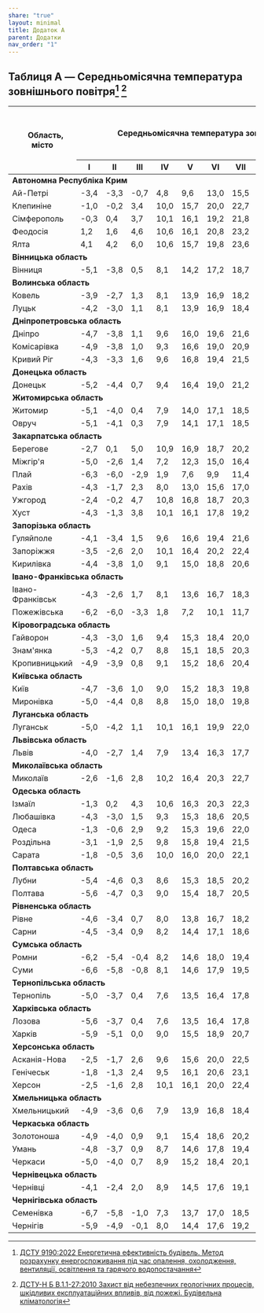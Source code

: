 ```yaml
---
share: "true"
layout: minimal
title: Додаток A
parent: Додатки
nav_order: "1"
---
```



## Таблиця A — Середньомісячна температура зовнішнього повітря[^1] [^2]

<table>
<thead>
  <tr>
    <th rowspan="2">   Область, місто</th>
    <th colspan="12">   Середньомісячна температура зовнішнього   повітря, ℃</th>
    <th rowspan="2">Середня за рік</th>
    <th colspan="2">Період із середньою добовою температурою повітря</th>
  </tr>
  <tr>
    <th>I</th>
    <th>II</th>
    <th>III</th>
    <th>IV</th>
    <th>V</th>
    <th>VI</th>
    <th>VII</th>
    <th>VIII</th>
    <th>IX</th>
    <th>X</th>
    <th>XI</th>
    <th>XII</th>
    <th>≤8 ℃</th>
    <th>≤10 ℃</th>
  </tr>
</thead>
<tbody>
  <tr>
    <td colspan="16"><b>Автономна Республіка Крим</b></td>
  </tr>
  <tr>
    <td>Ай-Петрі</td>
    <td>-3,4</td>
    <td>-3,3</td>
    <td>-0,7</td>
    <td>4,8</td>
    <td>9,6</td>
    <td>13,0</td>
    <td>15,5</td>
    <td>15,1</td>
    <td>11,0</td>
    <td>6,7</td>
    <td>2,5</td>
    <td>-1,6</td>
    <td style="text-align: center;">5,8</td>
    <td style="text-align: center;">0,8</td>
    <td style="text-align: center;">1,9</td>
  </tr>
  <tr>
    <td>Клепиніне</td>
    <td>-1,0</td>
    <td>-0,2</td>
    <td>3,4</td>
    <td>10,0</td>
    <td>15,7</td>
    <td>20,0</td>
    <td>22,7</td>
    <td>21,8</td>
    <td>16,7</td>
    <td>10,7</td>
    <td>5,7</td>
    <td>1,6</td>
    <td style="text-align: center;">10,6</td>
    <td style="text-align: center;">2,2</td>
    <td style="text-align: center;">3,1</td>
  </tr>
  <tr>
    <td>Сімферополь</td>
    <td>-0,3</td>
    <td>0,4</td>
    <td>3,7</td>
    <td>10,1</td>
    <td>16,1</td>
    <td>19,2</td>
    <td>21,8</td>
    <td>21,3</td>
    <td>16,7</td>
    <td>11,0</td>
    <td>6,1</td>
    <td>2,1</td>
    <td style="text-align: center;">10,6</td>
    <td style="text-align: center;">2,6</td>
    <td style="text-align: center;">3,5</td>
  </tr>
  <tr>
    <td>Феодосія</td>
    <td>1,2</td>
    <td>1,6</td>
    <td>4,6</td>
    <td>10,6</td>
    <td>16,1</td>
    <td>20,8</td>
    <td>23,2</td>
    <td>23,1</td>
    <td>18,4</td>
    <td>12,6</td>
    <td>7,6</td>
    <td>3,8</td>
    <td style="text-align: center;">12,0</td>
    <td style="text-align: center;">3,6</td>
    <td style="text-align: center;">4,3</td>
  </tr>
  <tr>
    <td>Ялта</td>
    <td>4,1</td>
    <td>4,2</td>
    <td>6,0</td>
    <td>10,6</td>
    <td>15,7</td>
    <td>19,8</td>
    <td>23,6</td>
    <td>23,2</td>
    <td>19,0</td>
    <td>13,6</td>
    <td>9,5</td>
    <td>6,1</td>
    <td style="text-align: center;">13,0</td>
    <td style="text-align: center;">5,3</td>
    <td style="text-align: center;">6,1</td>
  </tr>
  <tr>
    <td colspan="16"><b>Вінницька область</b></td>
  </tr>
  <tr>
    <td>Вінниця</td>
    <td>-5,1</td>
    <td>-3,8</td>
    <td>0,5</td>
    <td>8,1</td>
    <td>14,2</td>
    <td>17,2</td>
    <td>18,7</td>
    <td>18,0</td>
    <td>13,3</td>
    <td>7,6</td>
    <td>1,8</td>
    <td>-2,9</td>
    <td style="text-align: center;">7,3</td>
    <td style="text-align: center;">-0,2</td>
    <td style="text-align: center;">0,6</td>
  </tr>
  <tr>
    <td colspan="16"><b>Волинська область</b></td>
  </tr>
  <tr>
    <td>Ковель</td>
    <td>-3,9</td>
    <td>-2,7</td>
    <td>1,3</td>
    <td>8,1</td>
    <td>13,9</td>
    <td>16,9</td>
    <td>18,2</td>
    <td>17,6</td>
    <td>13,0</td>
    <td>7,9</td>
    <td>2,5</td>
    <td>-1,9</td>
    <td style="text-align: center;">7,6</td>
    <td style="text-align: center;">0,4</td>
    <td style="text-align: center;">1,2</td>
  </tr>
  <tr>
    <td>Луцьк</td>
    <td>-4,2</td>
    <td>-3,0</td>
    <td>1,1</td>
    <td>8,1</td>
    <td>13,9</td>
    <td>16,9</td>
    <td>18,4</td>
    <td>17,7</td>
    <td>13,2</td>
    <td>7,9</td>
    <td>2,4</td>
    <td>-2,4</td>
    <td style="text-align: center;">7,5</td>
    <td style="text-align: center;">0,3</td>
    <td style="text-align: center;">1,1</td>
  </tr>
  <tr>
    <td colspan="16"><b>Дніпропетровська область</b></td>
  </tr>
  <tr>
    <td>Дніпро</td>
    <td>-4,7</td>
    <td>-3,8</td>
    <td>1,1</td>
    <td>9,6</td>
    <td>16,0</td>
    <td>19,6</td>
    <td>21,6</td>
    <td>20,7</td>
    <td>15,4</td>
    <td>8,6</td>
    <td>2,2</td>
    <td>-2,5</td>
    <td style="text-align: center;">8,7</td>
    <td style="text-align: center;">-0,2</td>
    <td style="text-align: center;">0,6</td>
  </tr>
  <tr>
    <td>Комісарівка</td>
    <td>-4,9</td>
    <td>-3,8</td>
    <td>1,0</td>
    <td>9,3</td>
    <td>16,6</td>
    <td>19,0</td>
    <td>20,9</td>
    <td>20,0</td>
    <td>14,7</td>
    <td>8,2</td>
    <td>2,2</td>
    <td>-2,4</td>
    <td style="text-align: center;">8,3</td>
    <td style="text-align: center;">-0,2</td>
    <td style="text-align: center;">0,6</td>
  </tr>
  <tr>
    <td>Кривий Ріг</td>
    <td>-4,3</td>
    <td>-3,3</td>
    <td>1,6</td>
    <td>9,6</td>
    <td>16,8</td>
    <td>19,4</td>
    <td>21,5</td>
    <td>20,7</td>
    <td>15,5</td>
    <td>8,9</td>
    <td>2,7</td>
    <td>-2,0</td>
    <td style="text-align: center;">8,8</td>
    <td style="text-align: center;">0,2</td>
    <td style="text-align: center;">1,0</td>
  </tr>
  <tr>
    <td colspan="16"><b>Донецька область</b></td>
  </tr>
  <tr>
    <td>Донецьк</td>
    <td>-5,2</td>
    <td>-4,4</td>
    <td>0,7</td>
    <td>9,4</td>
    <td>16,4</td>
    <td>19,0</td>
    <td>21,2</td>
    <td>19,8</td>
    <td>14,9</td>
    <td>8,0</td>
    <td>1,8</td>
    <td>-2,9</td>
    <td style="text-align: center;">8,1</td>
    <td style="text-align: center;">-0,5</td>
    <td style="text-align: center;">0,3</td>
  </tr>
  <tr>
    <td colspan="16"><b>Житомирська область</b></td>
  </tr>
  <tr>
    <td>Житомир</td>
    <td>-5,1</td>
    <td>-4,0</td>
    <td>0,4</td>
    <td>7,9</td>
    <td>14,0</td>
    <td>17,1</td>
    <td>18,5</td>
    <td>17,7</td>
    <td>13,0</td>
    <td>7,4</td>
    <td>1,7</td>
    <td>-2,8</td>
    <td style="text-align: center;">7,2</td>
    <td style="text-align: center;">-0,2</td>
    <td style="text-align: center;">0,5</td>
  </tr>
  <tr>
    <td>Овруч</td>
    <td>-5,1</td>
    <td>-4,1</td>
    <td>0,3</td>
    <td>7,9</td>
    <td>14,1</td>
    <td>17,1</td>
    <td>18,5</td>
    <td>17,6</td>
    <td>12,8</td>
    <td>7,1</td>
    <td>1,5</td>
    <td>-3,1</td>
    <td style="text-align: center;">7,1</td>
    <td style="text-align: center;">-0,3</td>
    <td style="text-align: center;">0,4</td>
  </tr>
  <tr>
    <td colspan="16"><b>Закарпатська область</b></td>
  </tr>
  <tr>
    <td>Берегове</td>
    <td>-2,7</td>
    <td>0,1</td>
    <td>5,0</td>
    <td>10,9</td>
    <td>16,9</td>
    <td>18,7</td>
    <td>20,2</td>
    <td>19,6</td>
    <td>15,7</td>
    <td>10,3</td>
    <td>4,8</td>
    <td>-0,2</td>
    <td style="text-align: center;">9,9</td>
    <td style="text-align: center;">2,1</td>
    <td style="text-align: center;">2,8</td>
  </tr>
  <tr>
    <td>Міжгір'я</td>
    <td>-5,0</td>
    <td>-2,6</td>
    <td>1,4</td>
    <td>7,2</td>
    <td>12,3</td>
    <td>15,0</td>
    <td>16,4</td>
    <td>15,8</td>
    <td>12,3</td>
    <td>7,4</td>
    <td>2,5</td>
    <td>2,4</td>
    <td style="text-align: center;">6,7</td>
    <td style="text-align: center;">0,9</td>
    <td style="text-align: center;">1,2</td>
  </tr>
  <tr>
    <td>Плай</td>
    <td>-6,3</td>
    <td>-6,0</td>
    <td>-2,9</td>
    <td>1,9</td>
    <td>7,6</td>
    <td>9,9</td>
    <td>11,4</td>
    <td>11,5</td>
    <td>7,7</td>
    <td>3,6</td>
    <td>-1,4</td>
    <td>-5,1</td>
    <td style="text-align: center;">2,7</td>
    <td style="text-align: center;">-1,1</td>
    <td style="text-align: center;">0,6</td>
  </tr>
  <tr>
    <td>Рахів</td>
    <td>-4,3</td>
    <td>-1,7</td>
    <td>2,3</td>
    <td>8,0</td>
    <td>13,0</td>
    <td>15,6</td>
    <td>17,0</td>
    <td>16,4</td>
    <td>12,9</td>
    <td>7,8</td>
    <td>2,8</td>
    <td>-1,8</td>
    <td style="text-align: center;">7,3</td>
    <td style="text-align: center;">1,0</td>
    <td style="text-align: center;">1,4</td>
  </tr>
  <tr>
    <td>Ужгород</td>
    <td>-2,4</td>
    <td>-0,2</td>
    <td>4,7</td>
    <td>10,8</td>
    <td>16,8</td>
    <td>18,7</td>
    <td>20,3</td>
    <td>19,8</td>
    <td>15,5</td>
    <td>10,2</td>
    <td>4,7</td>
    <td>-0,5</td>
    <td style="text-align: center;">9,8</td>
    <td style="text-align: center;">1,4</td>
    <td style="text-align: center;">2,5</td>
  </tr>
  <tr>
    <td>Хуст</td>
    <td>-4,3</td>
    <td>-1,3</td>
    <td>3,8</td>
    <td>10,1</td>
    <td>16,1</td>
    <td>17,8</td>
    <td>19,2</td>
    <td>18,5</td>
    <td>14,5</td>
    <td>8,9</td>
    <td>3,7</td>
    <td>-1,3</td>
    <td style="text-align: center;">8,7</td>
    <td style="text-align: center;">1,7</td>
    <td style="text-align: center;">2,1</td>
  </tr>
  <tr>
    <td colspan="16"><b>Запорізька область</b></td>
  </tr>
  <tr>
    <td>Гуляйполе</td>
    <td>-4,1</td>
    <td>-3,4</td>
    <td>1,5</td>
    <td>9,6</td>
    <td>16,6</td>
    <td>19,4</td>
    <td>21,6</td>
    <td>20,5</td>
    <td>15,1</td>
    <td>8,4</td>
    <td>2,5</td>
    <td>-1,9</td>
    <td style="text-align: center;">8,7</td>
    <td style="text-align: center;">0,3</td>
    <td style="text-align: center;">0,9</td>
  </tr>
  <tr>
    <td>Запоріжжя</td>
    <td>-3,5</td>
    <td>-2,6</td>
    <td>2,0</td>
    <td>10,1</td>
    <td>16,4</td>
    <td>20,2</td>
    <td>22,4</td>
    <td>21,4</td>
    <td>16,2</td>
    <td>9,6</td>
    <td>3,5</td>
    <td>-1,1</td>
    <td style="text-align: center;">9,6</td>
    <td style="text-align: center;">0,6</td>
    <td style="text-align: center;">1,4</td>
  </tr>
  <tr>
    <td>Кирилівка</td>
    <td>-4,4</td>
    <td>-3,8</td>
    <td>1,0</td>
    <td>9,1</td>
    <td>15,0</td>
    <td>18,8</td>
    <td>20,6</td>
    <td>20,1</td>
    <td>14,9</td>
    <td>8,1</td>
    <td>2,3</td>
    <td>-2,2</td>
    <td style="text-align: center;">8,3</td>
    <td style="text-align: center;">-0,1</td>
    <td style="text-align: center;">0,7</td>
  </tr>
  <tr>
    <td colspan="16"><b>Івано-Франківська область</b></td>
  </tr>
  <tr>
    <td>Івано-Франківськ</td>
    <td>-4,3</td>
    <td>-2,6</td>
    <td>1,7</td>
    <td>8,1</td>
    <td>13,6</td>
    <td>16,7</td>
    <td>18,3</td>
    <td>17,7</td>
    <td>13,4</td>
    <td>8,0</td>
    <td>2,5</td>
    <td>-2,4</td>
    <td style="text-align: center;">7,6</td>
    <td style="text-align: center;">0,4</td>
    <td style="text-align: center;">1,2</td>
  </tr>
  <tr>
    <td>Пожежівська</td>
    <td>-6,2</td>
    <td>-6,0</td>
    <td>-3,3</td>
    <td>1,8</td>
    <td>7,2</td>
    <td>10,1</td>
    <td>11,7</td>
    <td>11,8</td>
    <td>8,0</td>
    <td>4,1</td>
    <td>-0,7</td>
    <td>-4,9</td>
    <td style="text-align: center;">2,8</td>
    <td style="text-align: center;">-0,9</td>
    <td style="text-align: center;">0,5</td>
  </tr>
  <tr>
    <td colspan="16"><b>Кіровоградська область</b></td>
  </tr>
  <tr>
    <td>Гайворон</td>
    <td>-4,3</td>
    <td>-3,0</td>
    <td>1,6</td>
    <td>9,4</td>
    <td>15,3</td>
    <td>18,4</td>
    <td>20,0</td>
    <td>19,2</td>
    <td>14,4</td>
    <td>8,4</td>
    <td>2,7</td>
    <td>-1,9</td>
    <td style="text-align: center;">8,4</td>
    <td style="text-align: center;">0,3</td>
    <td style="text-align: center;">1,1</td>
  </tr>
  <tr>
    <td>Знам'янка</td>
    <td>-5,3</td>
    <td>-4,2</td>
    <td>0,7</td>
    <td>8,8</td>
    <td>15,1</td>
    <td>18,5</td>
    <td>20,3</td>
    <td>19,5</td>
    <td>14,4</td>
    <td>7,9</td>
    <td>2,0</td>
    <td>-2,8</td>
    <td style="text-align: center;">7,9</td>
    <td style="text-align: center;">-0,4</td>
    <td style="text-align: center;">0,4</td>
  </tr>
  <tr>
    <td>Кропивницький</td>
    <td>-4,9</td>
    <td>-3,9</td>
    <td>0,8</td>
    <td>9,1</td>
    <td>15,2</td>
    <td>18,6</td>
    <td>20,4</td>
    <td>19,7</td>
    <td>14,7</td>
    <td>8,2</td>
    <td>2,1</td>
    <td>-2,6</td>
    <td style="text-align: center;">8,1</td>
    <td style="text-align: center;">-0,3</td>
    <td style="text-align: center;">0,5</td>
  </tr>
  <tr>
    <td colspan="16"><b>Київська область</b></td>
  </tr>
  <tr>
    <td>Київ</td>
    <td>-4,7</td>
    <td>-3,6</td>
    <td>1,0</td>
    <td>9,0</td>
    <td>15,2</td>
    <td>18,3</td>
    <td>19,8</td>
    <td>19,0</td>
    <td>13,9</td>
    <td>8,1</td>
    <td>1,9</td>
    <td>-2,5</td>
    <td style="text-align: center;">8,0</td>
    <td style="text-align: center;">-0,1</td>
    <td style="text-align: center;">0,7</td>
  </tr>
  <tr>
    <td>Миронівка</td>
    <td>-5,0</td>
    <td>-4,4</td>
    <td>0,8</td>
    <td>8,8</td>
    <td>15,0</td>
    <td>18,0</td>
    <td>19,8</td>
    <td>19,0</td>
    <td>14,1</td>
    <td>8,0</td>
    <td>1,8</td>
    <td>-2,7</td>
    <td style="text-align: center;">7,8</td>
    <td style="text-align: center;">-0,3</td>
    <td style="text-align: center;">0,4</td>
  </tr>
  <tr>
    <td colspan="16"><b>Луганська область</b></td>
  </tr>
  <tr>
    <td>Луганськ</td>
    <td>-5,0</td>
    <td>-4,2</td>
    <td>1,1</td>
    <td>10,1</td>
    <td>16,1</td>
    <td>19,9</td>
    <td>22,0</td>
    <td>20,7</td>
    <td>15,1</td>
    <td>8,2</td>
    <td>2,2</td>
    <td>-2,5</td>
    <td style="text-align: center;">8,6</td>
    <td style="text-align: center;">-0,4</td>
    <td style="text-align: center;">0,4</td>
  </tr>
  <tr>
    <td colspan="16"><b>Львівська область</b></td>
  </tr>
  <tr>
    <td>Львів</td>
    <td>-4,0</td>
    <td>-2,7</td>
    <td>1,4</td>
    <td>7,9</td>
    <td>13,4</td>
    <td>16,3</td>
    <td>17,7</td>
    <td>17,2</td>
    <td>13,0</td>
    <td>8,0</td>
    <td>2,5</td>
    <td>-2,2</td>
    <td style="text-align: center;">7,4</td>
    <td style="text-align: center;">0,4</td>
    <td style="text-align: center;">1,2</td>
  </tr>
  <tr>
    <td colspan="16"><b>Миколаївська область</b></td>
  </tr>
  <tr>
    <td>Миколаїв</td>
    <td>-2,6</td>
    <td>-1,6</td>
    <td>2,8</td>
    <td>10,2</td>
    <td>16,4</td>
    <td>20,3</td>
    <td>22,7</td>
    <td>22,0</td>
    <td>16,8</td>
    <td>10,4</td>
    <td>4,2</td>
    <td>-0,4</td>
    <td style="text-align: center;">10,1</td>
    <td style="text-align: center;">1,1</td>
    <td style="text-align: center;">2,0</td>
  </tr>
  <tr>
    <td colspan="16"><b>Одеська область</b></td>
  </tr>
  <tr>
    <td>Ізмаїл</td>
    <td>-1,3</td>
    <td>0,2</td>
    <td>4,3</td>
    <td>10,6</td>
    <td>16,3</td>
    <td>20,3</td>
    <td>22,3</td>
    <td>21,7</td>
    <td>17,0</td>
    <td>11,2</td>
    <td>5,7</td>
    <td>0,7</td>
    <td style="text-align: center;">10,8</td>
    <td style="text-align: center;">2,0</td>
    <td style="text-align: center;">3,0</td>
  </tr>
  <tr>
    <td>Любашівка</td>
    <td>-4,3</td>
    <td>-3,0</td>
    <td>1,5</td>
    <td>9,3</td>
    <td>15,3</td>
    <td>18,6</td>
    <td>20,5</td>
    <td>19,9</td>
    <td>15,1</td>
    <td>8,9</td>
    <td>2,8</td>
    <td>-1,9</td>
    <td style="text-align: center;">8,6</td>
    <td style="text-align: center;">0,3</td>
    <td style="text-align: center;">1,0</td>
  </tr>
  <tr>
    <td>Одеса</td>
    <td>-1,3</td>
    <td>-0,6</td>
    <td>2,9</td>
    <td>9,2</td>
    <td>15,3</td>
    <td>19,6</td>
    <td>22,0</td>
    <td>21,6</td>
    <td>17,0</td>
    <td>11,3</td>
    <td>5,8</td>
    <td>1,1</td>
    <td style="text-align: center;">10,3</td>
    <td style="text-align: center;">2,0</td>
    <td style="text-align: center;">3,0</td>
  </tr>
  <tr>
    <td>Роздільна</td>
    <td>-3,1</td>
    <td>-1,9</td>
    <td>2,5</td>
    <td>9,8</td>
    <td>15,8</td>
    <td>19,4</td>
    <td>21,5</td>
    <td>21,0</td>
    <td>16,1</td>
    <td>9,9</td>
    <td>3,9</td>
    <td>-0,9</td>
    <td style="text-align: center;">9,5</td>
    <td style="text-align: center;">0,9</td>
    <td style="text-align: center;">1,8</td>
  </tr>
  <tr>
    <td>Сарата</td>
    <td>-1,8</td>
    <td>-0,5</td>
    <td>3,6</td>
    <td>10,0</td>
    <td>16,0</td>
    <td>20,0</td>
    <td>22,1</td>
    <td>21,3</td>
    <td>16,4</td>
    <td>10,5</td>
    <td>5,1</td>
    <td>0,2</td>
    <td style="text-align: center;">10,2</td>
    <td style="text-align: center;">1,7</td>
    <td style="text-align: center;">2,7</td>
  </tr>
  <tr>
    <td colspan="16"><b>Полтавська область</b></td>
  </tr>
  <tr>
    <td>Лубни</td>
    <td>-5,4</td>
    <td>-4,6</td>
    <td>0,3</td>
    <td>8,6</td>
    <td>15,3</td>
    <td>18,5</td>
    <td>20,2</td>
    <td>19,1</td>
    <td>13,7</td>
    <td>7,6</td>
    <td>1,3</td>
    <td>-3,3</td>
    <td style="text-align: center;">7,6</td>
    <td style="text-align: center;">-0,7</td>
    <td style="text-align: center;">0,1</td>
  </tr>
  <tr>
    <td>Полтава</td>
    <td>-5,6</td>
    <td>-4,7</td>
    <td>0,3</td>
    <td>9,0</td>
    <td>15,4</td>
    <td>18,7</td>
    <td>20,5</td>
    <td>19,7</td>
    <td>14,3</td>
    <td>7,7</td>
    <td>1,3</td>
    <td>-3,3</td>
    <td style="text-align: center;">7,8</td>
    <td style="text-align: center;">-0,8</td>
    <td style="text-align: center;">0,0</td>
  </tr>
  <tr>
    <td colspan="16"><b>Рівненська область</b></td>
  </tr>
  <tr>
    <td>Рівне</td>
    <td>-4,6</td>
    <td>-3,4</td>
    <td>0,7</td>
    <td>8,0</td>
    <td>13,8</td>
    <td>16,7</td>
    <td>18,2</td>
    <td>17,5</td>
    <td>13,1</td>
    <td>7,7</td>
    <td>2,1</td>
    <td>-2,6</td>
    <td style="text-align: center;">7,3</td>
    <td style="text-align: center;">0,1</td>
    <td style="text-align: center;">0,8</td>
  </tr>
  <tr>
    <td>Сарни</td>
    <td>-4,5</td>
    <td>-3,4</td>
    <td>0,9</td>
    <td>8,2</td>
    <td>14,4</td>
    <td>17,1</td>
    <td>18,6</td>
    <td>17,7</td>
    <td>13,0</td>
    <td>7,7</td>
    <td>2,1</td>
    <td>-2,4</td>
    <td style="text-align: center;">7,4</td>
    <td style="text-align: center;">0,1</td>
    <td style="text-align: center;">0,9</td>
  </tr>
  <tr>
    <td colspan="16"><b>Сумська область</b></td>
  </tr>
  <tr>
    <td>Ромни</td>
    <td>-6,2</td>
    <td>-5,4</td>
    <td>-0,4</td>
    <td>8,2</td>
    <td>14,6</td>
    <td>18,0</td>
    <td>19,4</td>
    <td>18,4</td>
    <td>13,1</td>
    <td>6,8</td>
    <td>0,7</td>
    <td>-4,0</td>
    <td style="text-align: center;">6,9</td>
    <td style="text-align: center;">-1,1</td>
    <td style="text-align: center;">-0,4</td>
  </tr>
  <tr>
    <td>Суми</td>
    <td>-6,6</td>
    <td>-5,8</td>
    <td>-0,8</td>
    <td>8,1</td>
    <td>14,6</td>
    <td>17,9</td>
    <td>19,5</td>
    <td>18,4</td>
    <td>13,0</td>
    <td>6,7</td>
    <td>0,4</td>
    <td>-4,3</td>
    <td style="text-align: center;">6,8</td>
    <td style="text-align: center;">-1,4</td>
    <td style="text-align: center;">-0,6</td>
  </tr>
  <tr>
    <td colspan="16"><b>Тернопільська область</b></td>
  </tr>
  <tr>
    <td>Тернопіль</td>
    <td>-5,0</td>
    <td>-3,7</td>
    <td>0,4</td>
    <td>7,6</td>
    <td>13,5</td>
    <td>16,4</td>
    <td>17,8</td>
    <td>17,2</td>
    <td>12,8</td>
    <td>7,5</td>
    <td>1,8</td>
    <td>-3,1</td>
    <td style="text-align: center;">6,9</td>
    <td style="text-align: center;">-0,2</td>
    <td style="text-align: center;">0,6</td>
  </tr>
  <tr>
    <td colspan="16"><b>Харківська область</b></td>
  </tr>
  <tr>
    <td>Лозова</td>
    <td>-5,6</td>
    <td>-3,7</td>
    <td>0,4</td>
    <td>7,6</td>
    <td>13,5</td>
    <td>16,4</td>
    <td>17,8</td>
    <td>17,2</td>
    <td>12,8</td>
    <td>7,5</td>
    <td>1,8</td>
    <td>-3,1</td>
    <td style="text-align: center;">6,9</td>
    <td style="text-align: center;">-0,8</td>
    <td style="text-align: center;">0,0</td>
  </tr>
  <tr>
    <td>Харків</td>
    <td>-5,9</td>
    <td>-5,1</td>
    <td>0,0</td>
    <td>9,0</td>
    <td>15,5</td>
    <td>18,9</td>
    <td>20,7</td>
    <td>19,7</td>
    <td>14,1</td>
    <td>7,5</td>
    <td>1,0</td>
    <td>-3,7</td>
    <td style="text-align: center;">7,6</td>
    <td style="text-align: center;">-1,0</td>
    <td style="text-align: center;">-0,2</td>
  </tr>
  <tr>
    <td colspan="16"><b>Херсонська область</b></td>
  </tr>
  <tr>
    <td>Асканія-Нова</td>
    <td>-2,5</td>
    <td>-1,7</td>
    <td>2,6</td>
    <td>9,6</td>
    <td>15,6</td>
    <td>20,0</td>
    <td>22,5</td>
    <td>21,8</td>
    <td>16,5</td>
    <td>9,9</td>
    <td>4,2</td>
    <td>0,0</td>
    <td style="text-align: center;">9,9</td>
    <td style="text-align: center;">1,3</td>
    <td style="text-align: center;">2,1</td>
  </tr>
  <tr>
    <td>Генічеськ</td>
    <td>-1,8</td>
    <td>-1,3</td>
    <td>2,4</td>
    <td>9,5</td>
    <td>16,1</td>
    <td>20,6</td>
    <td>23,1</td>
    <td>22,4</td>
    <td>17,5</td>
    <td>11,0</td>
    <td>6,2</td>
    <td>6,7</td>
    <td style="text-align: center;">10,5</td>
    <td style="text-align: center;">1,5</td>
    <td style="text-align: center;">2,6</td>
  </tr>
  <tr>
    <td>Херсон</td>
    <td>-2,5</td>
    <td>-1,6</td>
    <td>2,8</td>
    <td>10,1</td>
    <td>16,1</td>
    <td>20,0</td>
    <td>22,4</td>
    <td>21,6</td>
    <td>16,5</td>
    <td>10,1</td>
    <td>4,3</td>
    <td>-0,2</td>
    <td style="text-align: center;">10,0</td>
    <td style="text-align: center;">1,3</td>
    <td style="text-align: center;">2,2</td>
  </tr>
  <tr>
    <td colspan="16"><b>Хмельницька область</b></td>
  </tr>
  <tr>
    <td>Хмельницький</td>
    <td>-4,9</td>
    <td>-3,6</td>
    <td>0,6</td>
    <td>7,9</td>
    <td>13,9</td>
    <td>16,8</td>
    <td>18,4</td>
    <td>17,7</td>
    <td>13,1</td>
    <td>7,6</td>
    <td>1,9</td>
    <td>-2,9</td>
    <td style="text-align: center;">7,2</td>
    <td style="text-align: center;">-0,1</td>
    <td style="text-align: center;">0,7</td>
  </tr>
  <tr>
    <td colspan="16"><b>Черкаська область</b></td>
  </tr>
  <tr>
    <td>Золотоноша</td>
    <td>-4,9</td>
    <td>-4,0</td>
    <td>0,9</td>
    <td>9,1</td>
    <td>15,4</td>
    <td>18,6</td>
    <td>20,2</td>
    <td>19,1</td>
    <td>14,0</td>
    <td>7,8</td>
    <td>1,9</td>
    <td>-2,9</td>
    <td style="text-align: center;">7,2</td>
    <td style="text-align: center;">-0,3</td>
    <td style="text-align: center;">0,5</td>
  </tr>
  <tr>
    <td>Умань</td>
    <td>-4,8</td>
    <td>-3,7</td>
    <td>0,9</td>
    <td>8,7</td>
    <td>14,6</td>
    <td>17,8</td>
    <td>19,4</td>
    <td>18,6</td>
    <td>13,6</td>
    <td>7,7</td>
    <td>2,0</td>
    <td>-2,5</td>
    <td style="text-align: center;">7,7</td>
    <td style="text-align: center;">-0,1</td>
    <td style="text-align: center;">0,7</td>
  </tr>
  <tr>
    <td>Черкаси</td>
    <td>-5,0</td>
    <td>-4,0</td>
    <td>0,7</td>
    <td>8,9</td>
    <td>15,2</td>
    <td>18,4</td>
    <td>20,1</td>
    <td>19,3</td>
    <td>14,2</td>
    <td>7,9</td>
    <td>2,0</td>
    <td>-2,7</td>
    <td style="text-align: center;">7,9</td>
    <td style="text-align: center;">-0,3</td>
    <td style="text-align: center;">0,5</td>
  </tr>
  <tr>
    <td colspan="16"><b>Чернівецька область</b></td>
  </tr>
  <tr>
    <td>Чернівці</td>
    <td>-4,1</td>
    <td>-2,4</td>
    <td>2,0</td>
    <td>8,9</td>
    <td>14,5</td>
    <td>17,6</td>
    <td>19,1</td>
    <td>18,4</td>
    <td>14,1</td>
    <td>8,7</td>
    <td>2,7</td>
    <td>-2,1</td>
    <td style="text-align: center;">8,1</td>
    <td style="text-align: center;">0,5</td>
    <td style="text-align: center;">1,4</td>
  </tr>
  <tr>
    <td colspan="16"><b>Чернігівська область</b></td>
  </tr>
  <tr>
    <td>Семенівка</td>
    <td>-6,7</td>
    <td>-5,8</td>
    <td>-1,0</td>
    <td>7,3</td>
    <td>13,7</td>
    <td>17,0</td>
    <td>18,5</td>
    <td>17,4</td>
    <td>12,2</td>
    <td>6,2</td>
    <td>0,2</td>
    <td>-4,0</td>
    <td style="text-align: center;">6,3</td>
    <td style="text-align: center;">-1,3</td>
    <td style="text-align: center;">-0,4</td>
  </tr>
  <tr>
    <td>Чернігів</td>
    <td>-5,9</td>
    <td>-4,9</td>
    <td>-0,1</td>
    <td>8,0</td>
    <td>14,4</td>
    <td>17,6</td>
    <td>19,2</td>
    <td>18,1</td>
    <td>12,9</td>
    <td>6,9</td>
    <td>1,0</td>
    <td>-3,5</td>
    <td style="text-align: center;">7,0</td>
    <td style="text-align: center;">-0,9</td>
    <td style="text-align: center;">-0,2</td>
  </tr>
</tbody>
</table>

[^1]: [ДСТУ 9190:2022 Енергетична ефективність будівель. Метод розрахунку енергоспоживання під час опалення, охолодження, вентиляції, освітлення та гарячого водопостачання](https://online.budstandart.com/ua/catalog/doc-page.html?id_doc=98995)
[^2]: [ДСТУ-Н Б В.1.1-27:2010 Захист від небезпечних геологічних процесів, шкідливих експлуатаційних впливів, від пожежі. Будівельна кліматологія](https://online.budstandart.com/ua/catalog/doc-page.html?id_doc=26655)
